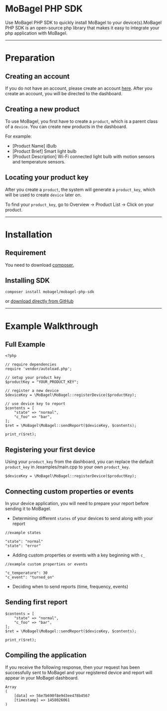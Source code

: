 # MoBagel PHP SDK   
Use MoBagel PHP SDK to quickly install MoBagel to your device(s).MoBagel PHP SDK is an open-source php library that makes it easy to integrate your php application with MoBagel. 


---
# Preparation

## Creating an account
If you do not have an account, please create an account [here](https://app.mobagel.com/signup). After you create an account, you will be directed to the dashboard.

## Creating a new product  
To use MoBagel, you first have to create a `product`, which is a parent class of a `device`. You can create new products in the dashboard. 

For example:     

 * [Product Name] iBulb
 * [Product Brief] Smart light bulb
 * [Product Description] Wi-Fi connected light bulb with motion sensors and temperature sensors.

## Locating your product key
After you create a `product`, the system will generate a `product_key`, which will be used to create `device` later on.

To find your `product_key`, go to Overview -> Product List -> Click on your product.


---
# Installation
## Requirement
You need to download [composer.](https://getcomposer.org/download/)

## Installing SDK
```
composer install mobagel/mobagel-php-sdk
```
or [download directly from GitHub](https://github.com/MOBAGEL/mobagel-php-sdk)

---
# Example Walkthrough
## Full Example

```
<?php

// require dependencies
require 'vendor/autoload.php';

// setup your product key
$productKey = "YOUR_PRODUCT_KEY";

// register a new device
$deviceKey = \MoBagel\MoBagel::registerDevice($productKey);

// use device key to report
$contents = [
    "state" => "normal",
    "c_foo" => "bar",
];
$ret = \MoBagel\MoBagel::sendReport($deviceKey, $contents);

print_r($ret);

```

## Registering your first device

Using your `product_key` from the dashboard, you can replace the default `product_key` in /examples/main.cpp to your own `product_key`. 

```
$deviceKey = \MoBagel\MoBagel::registerDevice($productKey);
```

## Connecting custom properties or events

In your device application, you will need to prepare your report before sending it to MoBagel.

* Determining different `states` of your devices to send along with your report

```
//example states

"state": "normal"
"state": "error"
```

* Adding custom properties or events with a key beginning with `c_`
    
```
//example custom properties or events

"c_temperature": 30
"c_event": "turned_on"
```

* Deciding when to send reports (time, frequency, events)

## Sending first report

```
$contents = [
    "state" => "normal",
    "c_foo" => "bar",
];
$ret = \MoBagel\MoBagel::sendReport($deviceKey, $contents);

print_r($ret);
```

## Compiling the application

If you receive the following response, then your request has been successfully sent to MoBagel and your registered device and report will appear in your MoBagel dashboard.

```
Array
(
    [data] => 56e7b690f8e9d3ee478b4567
    [timestamp] => 1458026061
)
```
